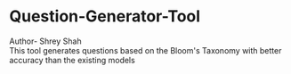 # Question-Generator-Tool
Author- Shrey Shah
<br>
This tool generates questions based on the Bloom's Taxonomy with better accuracy than the existing models
